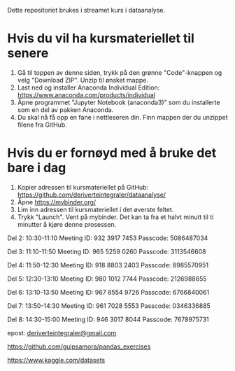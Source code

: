 Dette repositoriet brukes i streamet kurs i dataanalyse.

# Hvis du vil ha kursmateriellet til senere
1. Gå til toppen av denne siden, trykk på den grønne "Code"-knappen og velg "Download ZIP". Unzip til ønsket mappe.
2. Last ned og installer Anaconda Individual Edition: https://www.anaconda.com/products/individual
3. Åpne programmet "Jupyter Notebook (anaconda3)" som du installerte som en del av pakken Anaconda.
4. Du skal nå få opp en fane i nettleseren din. Finn mappen der du unzippet filene fra GitHub.

# Hvis du er fornøyd med å bruke det bare i dag
1. Kopier adressen til kursmateriellet på GitHub: https://github.com/deriverteintegraler/dataanalyse/
2. Åpne https://mybinder.org/
3. Lim inn adressen til kursmateriellet i det øverste feltet.
4. Trykk "Launch". Vent på mybinder. Det kan ta fra et halvt minutt til ti minutter å kjøre denne prosessen.

Del 2: 10:30-11:10
Meeting ID: 932 3917 7453
Passcode: 5086487034

Del 3: 11:10-11:50
Meeting ID: 965 5259 0260
Passcode: 3113546608

Del 4: 11:50-12:30
Meeting ID: 918 8803 2403
Passcode: 8985570951

Del 5: 12:30-13:10
Meeting ID: 980 1012 7744
Passcode: 2126988655

Del 6: 13:10-13:50
Meeting ID: 967 8554 9726
Passcode: 6766840061

Del 7: 13:50-14:30
Meeting ID: 961 7028 5553
Passcode: 0346336885

Del 8: 14:30-15:00
Meeting ID: 946 3017 8044
Passcode: 7678975731

epost:
deriverteintegraler@gmail.com


https://github.com/guipsamora/pandas_exercises

https://www.kaggle.com/datasets
